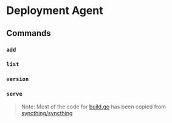# Deployment Agent

## Commands

### `add`
### `list`
### `version`
### `serve`

> Note: Most of the code for [build.go]() has been copied from [syncthing/syncthing](https://github.com/syncthing/syncthing)
